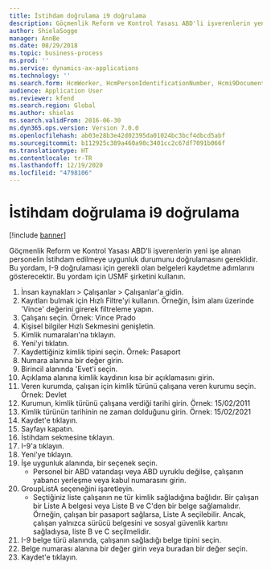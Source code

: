 ```yaml
---
title: İstihdam doğrulama i9 doğrulama
description: Göçmenlik Reform ve Kontrol Yasası ABD'li işverenlerin yeni işe alınan personelin İstihdam edilmeye uygunluk durumunu doğrulamasını gereklidir.
author: ShielaSogge
manager: AnnBe
ms.date: 08/29/2018
ms.topic: business-process
ms.prod: ''
ms.service: dynamics-ax-applications
ms.technology: ''
ms.search.form: HcmWorker, HcmPersonIdentificationNumber, Hcmi9Document
audience: Application User
ms.reviewer: kfend
ms.search.region: Global
ms.author: shielas
ms.search.validFrom: 2016-06-30
ms.dyn365.ops.version: Version 7.0.0
ms.openlocfilehash: ab03e28b3e42d02395da01024bc3bcf4dbcd5abf
ms.sourcegitcommit: b112925c389a460a98c3401cc2c67df7091b066f
ms.translationtype: HT
ms.contentlocale: tr-TR
ms.lasthandoff: 12/19/2020
ms.locfileid: "4798106"
---
```

# <a name="employment-verification-i9-verification"></a>İstihdam doğrulama i9 doğrulama

[!include [banner](../../../includes/banner.md)]

Göçmenlik Reform ve Kontrol Yasası ABD'li işverenlerin yeni işe alınan personelin İstihdam edilmeye uygunluk durumunu doğrulamasını gereklidir. Bu yordam, I-9 doğrulaması için gerekli olan belgeleri kaydetme adımlarını gösterecektir. Bu yordam için USMF şirketini kullanın.

1. İnsan kaynakları > Çalışanlar > Çalışanlar'a gidin.
2. Kayıtları bulmak için Hızlı Filtre'yi kullanın. Örneğin, İsim alanı üzerinde 'Vince' değerini girerek filtreleme yapın.
3. Çalışanı seçin. Örnek: Vince Prado
4. Kişisel bilgiler Hızlı Sekmesini genişletin.
5. Kimlik numaraları'na tıklayın.
6. Yeni'yi tıklatın.
7. Kaydettiğiniz kimlik tipini seçin. Örnek: Pasaport
8. Numara alanına bir değer girin.
9. Birincil alanında 'Evet'i seçin.
10. Açıklama alanına kimlik kaydının kısa bir açıklamasını girin.
11. Veren kurumda, çalışan için kimlik türünü çalışana veren kurumu seçin. Örnek: Devlet
12. Kurumun, kimlik türünü çalışana verdiği tarihi girin. Örnek: 15/02/2011
13. Kimlik türünün tarihinin ne zaman dolduğunu girin. Örnek: 15/02/2021
14. Kaydet'e tıklayın.
15. Sayfayı kapatın.
16. İstihdam sekmesine tıklayın.
17. I-9'a tıklayın.
18. Yeni'ye tıklayın.
19. İşe uygunluk alanında, bir seçenek seçin.
    * Personel bir ABD vatandaşı veya ABD uyruklu değilse, çalışanın yabancı yerleşme veya kabul numarasını girin.  
20. GroupListA seçeneğini işaretleyin.
    * Seçtiğiniz liste çalışanın ne tür kimlik sağladığına bağlıdır. Bir çalışan bir Liste A belgesi veya Liste B ve C'den bir belge sağlamalıdır. Örneğin, çalışan bir pasaport sağlarsa, Liste A seçilebilir. Ancak, çalışan yalnızca sürücü belgesini ve sosyal güvenlik kartını sağladıysa, liste B ve C seçilmelidir.  
21. I-9 belge türü alanında, çalışanın sağladığı belge tipini seçin.
22. Belge numarası alanına bir değer girin veya buradan bir değer seçin.
23. Kaydet'e tıklayın.

